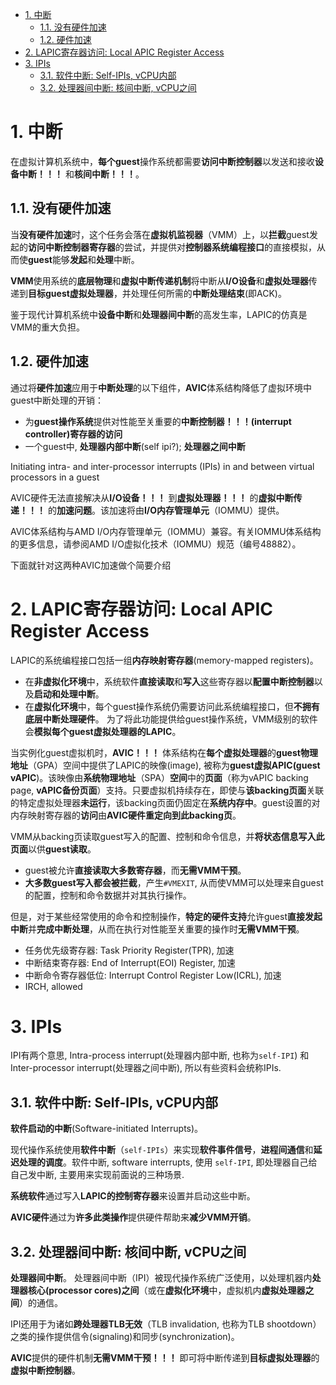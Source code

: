 
<!-- @import "[TOC]" {cmd="toc" depthFrom=1 depthTo=6 orderedList=false} -->

<!-- code_chunk_output -->

- [1. 中断](#1-中断)
  - [1.1. 没有硬件加速](#11-没有硬件加速)
  - [1.2. 硬件加速](#12-硬件加速)
- [2. LAPIC寄存器访问: Local APIC Register Access](#2-lapic寄存器访问-local-apic-register-access)
- [3. IPIs](#3-ipis)
  - [3.1. 软件中断: Self-IPIs, vCPU内部](#31-软件中断-self-ipis-vcpu内部)
  - [3.2. 处理器间中断: 核间中断, vCPU之间](#32-处理器间中断-核间中断-vcpu之间)

<!-- /code_chunk_output -->

# 1. 中断

在虚拟计算机系统中，**每个guest**操作系统都需要**访问中断控制器**以发送和接收**设备中断！！！** 和**核间中断！！！**。

## 1.1. 没有硬件加速

当**没有硬件加速**时，这个任务会落在**虚拟机监视器**（VMM）上，以**拦截**guest发起的**访问中断控制器寄存器**的尝试，并提供对**控制器系统编程接口**的直接模拟，从而使**guest**能够**发起**和**处理**中断。

**VMM**使用系统的**底层物理**和**虚拟中断传递机制**将中断从**I/O设备**和**虚拟处理器**传递到**目标guest虚拟处理器**，并处理任何所需的**中断处理结束**(即ACK)。

鉴于现代计算机系统中**设备中断**和**处理器间中断**的高发生率，LAPIC的仿真是VMM的重大负担。

## 1.2. 硬件加速

通过将**硬件加速**应用于**中断处理**的以下组件，**AVIC**体系结构降低了虚拟环境中guest中断处理的开销：

* 为**guest操作系统**提供对性能至关重要的**中断控制器！！！(interrupt controller)寄存器的访问**
* 一个guest中, **处理器内部中断**(self ipi?); **处理器之间中断**

Initiating intra- and inter-processor interrupts (IPIs) in and between virtual processors in a guest

AVIC硬件无法直接解决从**I/O设备！！！** 到**虚拟处理器！！！** 的**虚拟中断传递！！！** 的**加速问题**。该加速将由**I/O内存管理单元**（IOMMU）提供。

AVIC体系结构与AMD I/O内存管理单元（IOMMU）兼容。有关IOMMU体系结构的更多信息，请参阅AMD I/O虚拟化技术（IOMMU）规范（编号48882）。

下面就针对这两种AVIC加速做个简要介绍

# 2. LAPIC寄存器访问: Local APIC Register Access

LAPIC的系统编程接口包括一组**内存映射寄存器**(memory-mapped registers)。

* 在**非虚拟化环境**中，系统软件**直接读取**和**写入**这些寄存器以**配置中断控制器**以及**启动和处理中断**。 
* 在**虚拟化环境**中，每个guest操作系统仍需要访问此系统编程接口，但**不拥有底层中断处理硬件**。 为了将此功能提供给guest操作系统，VMM级别的软件会**模拟每个guest虚拟处理器的LAPIC**。

当实例化guest虚拟机时，**AVIC！！！** 体系结构在**每个虚拟处理器**的**guest物理地址**（GPA）空间中提供了LAPIC的映像(image), 被称为**guest虚拟APIC(guest vAPIC**)。该映像由**系统物理地址**（SPA）**空间**中的**页面**（称为vAPIC backing page, **vAPIC备份页面**）支持。只要虚拟机持续存在，即使与**该backing页面**关联的特定虚拟处理器**未运行**，该backing页面仍固定在**系统内存中**。guest设置的对内存映射寄存器的**访问**由**AVIC硬件重定向到此backing页**。

VMM从backing页读取guest写入的配置、控制和命令信息，并**将状态信息写入此页面**以供**guest读取**。
* guest被允许**直接读取大多数寄存器**，而**无需VMM干预**。
* **大多数guest写入都会被拦截**，产生`#VMEXIT`, 从而使VMM可以处理来自guest的配置，控制和命令数据并对其执行操作。

但是，对于某些经常使用的命令和控制操作，**特定的硬件支持**允许guest**直接发起中断**并**完成中断处理**，从而在执行对性能至关重要的操作时**无需VMM干预**。

* 任务优先级寄存器: Task Priority Register(TPR), 加速
* 中断结束寄存器: End of Interrupt(EOI) Register, 加速
* 中断命令寄存器低位: Interrupt Control Register Low(ICRL), 加速
* IRCH, allowed

# 3. IPIs

IPI有两个意思, Intra-process interrupt(处理器内部中断, 也称为`self-IPI`) 和 Inter-processor interrupt(处理器之间中断), 所以有些资料会统称IPIs.

## 3.1. 软件中断: Self-IPIs, vCPU内部

**软件启动的中断**(Software-initiated Interrupts)。 

现代操作系统使用**软件中断**（`self-IPIs`）来实现**软件事件信号**，**进程间通信**和**延迟处理的调度**。软件中断, software interrupts, 使用 `self-IPI`, 即处理器自己给自己发中断, 主要用来实现前面说的三种场景.

**系统软件**通过写入**LAPIC的控制寄存器**来设置并启动这些中断。 

**AVIC硬件**通过为**许多此类操作**提供硬件帮助来**减少VMM开销**。

## 3.2. 处理器间中断: 核间中断, vCPU之间

**处理器间中断**。 处理器间中断（IPI）被现代操作系统广泛使用，以处理机器内**处理器核心(processor cores)之间**（或在**虚拟化环境**中，虚拟机内**虚拟处理器之间**）的通信。 

IPI还用于为诸如**跨处理器TLB无效**（TLB invalidation, 也称为TLB shootdown）之类的操作提供信令(signaling)和同步(synchronization)。 

**AVIC**提供的硬件机制**无需VMM干预！！！** 即可将中断传递到**目标虚拟处理器**的**虚拟中断控制器**。
